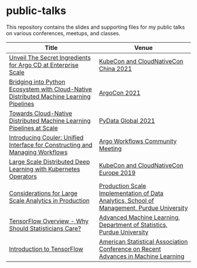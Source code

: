 # public-talks

This repository contains the slides and supporting files for my public talks on various conferences,  meetups, and classes.

| Title | Venue |
| ----- | ----- |
| [Unveil The Secret Ingredients for Argo CD at Enterprise Scale](talks/unveil-the-secret-ingredients-for-argo-cd-at-enterprise-scale-kubecon-china-2021) | [KubeCon and CloudNativeCon China 2021](https://www.lfasiallc.com/kubecon-cloudnativecon-open-source-summit-china/) |
| [Bridging into Python Ecosystem with Cloud-Native Distributed Machine Learning Pipelines](talks/bridging-into-python-ecosystem-with-cloud-native-distributed-machine-learning-pipelines-argocon-2021) | [ArgoCon 2021](https://argoproj.github.io/argocon21/) |
| [Towards Cloud-Native Distributed Machine Learning Pipelines at Scale](talks/towards-cloud-native-distributed-machine-learning-pipelines-at-scale-pydata-global-2021) | [PyData Global 2021](https://pydata.org/global2021/) |
| [Introducing Couler: Unified Interface for Constructing and Managing Workflows](talks/introducing-couler-unified-interface-for-constructing-and-managing-workflows-argo-workflows-community-meeting) | [Argo Workflows Community Meeting](https://argoproj.github.io/) |
| [Large Scale Distributed Deep Learning with Kubernetes Operators](talks/large-scale-distributed-deep-learning-with-kubernetes-perators-kubecon-europe-2019) | [KubeCon and CloudNativeCon Europe 2019](https://events.linuxfoundation.org/kubecon-cloudnativecon-europe/) |
| [Considerations for Large Scale Analytics in Production](talks/considerations-for-large-scale-analytics-in-production-purdue) | [Production Scale Implementation of Data Analytics, School of Management, Purdue University](https://www.purdue.edu/) |
| [TensorFlow Overview - Why Should Statisticians Care?](talks/tensorflow-overview-why-should-statisticians-care-purdue) | [Advanced Machine Learning, Department of Statistics, Purdue University](https://www.purdue.edu/) |
| [Introduction to TensorFlow](talks/introduction-to-tensorflow-asa-conference) | [American Statistical Association Conference on Recent Advances in Machine Learning ](https://www.amstat.org/) |
